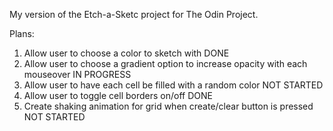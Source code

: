 My version of the Etch-a-Sketc project for The Odin Project.

Plans:

1. Allow user to choose a color to sketch with DONE
2. Allow user to choose a gradient option to increase opacity with each mouseover IN PROGRESS
3. Allow user to have each cell be filled with a random color NOT STARTED
4. Allow user to toggle cell borders on/off DONE
5. Create shaking animation for grid when create/clear button is pressed NOT STARTED
